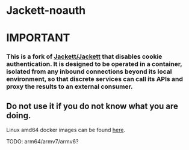 # Jackett-noauth
# IMPORTANT
### This is a fork of [Jackett/Jackett](https://github.com/Jackett/Jackett) that disables cookie authentication. It is designed to be operated in a container, isolated from any inbound connections beyond its local environment, so that discrete services can call its APIs and proxy the results to an external consumer. 

## __Do not use it if you do not know what you are doing.__

Linux amd64 docker images can be found [here](https://hub.docker.com/r/abagonhishead/jackett-noauth).

TODO: arm64/armv7/armv6?
